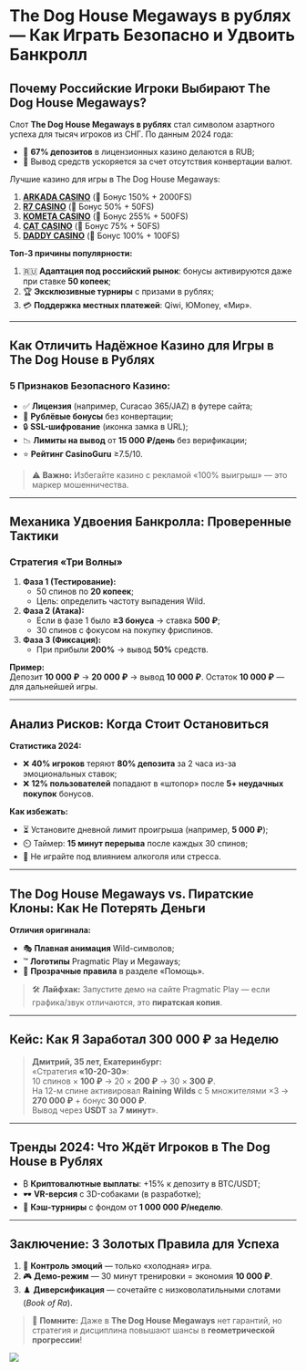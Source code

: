 # The Dog House Megaways в рублях — Как Играть Безопасно и Удвоить Банкролл

## Почему Российские Игроки Выбирают The Dog House Megaways?
Слот **The Dog House Megaways в рублях** стал символом азартного успеха для тысяч игроков из СНГ. По данным 2024 года:
- 💸 **67% депозитов** в лицензионных казино делаются в RUB;
- 🚀 Вывод средств ускоряется за счет отсутствия конвертации валют.

Лучшие казино для игры в The Dog House Megaways:

1. **[ARKADA CASINO](https://clck.ru/3Hr27o "ARKADA CASINO")** (🎁 Бонус 150% + 2000FS)
2. **[R7 CASINO](https://clck.ru/3HsT58 "R7 CASINO")** (🎁 Бонус 50% + 50FS)
3. **[KOMETA CASINO](https://clck.ru/3JHf2X "KOMETA CASINO")** (🎁 Бонус 255% + 500FS)
4. **[CAT CASINO](https://clck.ru/3HsTGi "CAT CASINO")** (🎁 Бонус 75% + 50FS)
5. **[DADDY CASINO](https://clck.ru/3HsTSj "DADDY CASINO")** (🎁 Бонус 100% + 100FS)


**Топ-3 причины популярности:**
1. 🇷🇺 **Адаптация под российский рынок**: бонусы активируются даже при ставке **50 копеек**;
2. 🏆 **Эксклюзивные турниры** с призами в рублях;
3. 💳 **Поддержка местных платежей**: Qiwi, ЮMoney, «Мир».

---

## Как Отличить Надёжное Казино для Игры в The Dog House в Рублях
### 5 Признаков Безопасного Казино:
- ✅ **Лицензия** (например, Curacao 365/JAZ) в футере сайта;
- 🎁 **Рублёвые бонусы** без конвертации;
- 🔒 **SSL-шифрование** (иконка замка в URL);
- 📉 **Лимиты на вывод** от **15 000 ₽/день** без верификации;
- ⭐ **Рейтинг CasinoGuru** ≥7.5/10.

> ⚠️ **Важно:** Избегайте казино с рекламой «100% выигрыш» — это маркер мошенничества.

---

## Механика Удвоения Банкролла: Проверенные Тактики
### Стратегия «Три Волны»
1. **Фаза 1 (Тестирование):**  
   - 50 спинов по **20 копеек**;  
   - Цель: определить частоту выпадения Wild.
2. **Фаза 2 (Атака):**  
   - Если в фазе 1 было **≥3 бонуса** → ставка **500 ₽**;  
   - 30 спинов с фокусом на покупку фриспинов.
3. **Фаза 3 (Фиксация):**  
   - При прибыли **200%** → вывод **50%** средств.  

**Пример:**  
Депозит **10 000 ₽** → **20 000 ₽** → вывод **10 000 ₽**. Остаток **10 000 ₽** — для дальнейшей игры.

---

## Анализ Рисков: Когда Стоит Остановиться
**Статистика 2024:**
- ❌ **40% игроков** теряют **80% депозита** за 2 часа из-за эмоциональных ставок;
- ❌ **12% пользователей** попадают в «штопор» после **5+ неудачных покупок** бонусов.

**Как избежать:**
- ⏳ Установите дневной лимит проигрыша (например, **5 000 ₽**);
- ⏲️ Таймер: **15 минут перерыва** после каждых 30 спинов;
- 🚫 Не играйте под влиянием алкоголя или стресса.

---

## The Dog House Megaways vs. Пиратские Клоны: Как Не Потерять Деньги
**Отличия оригинала:**
- 🎭 **Плавная анимация** Wild-символов;
- ™️ **Логотипы** Pragmatic Play и Megaways;
- 📖 **Прозрачные правила** в разделе «Помощь».

> 🛠️ **Лайфхак:** Запустите демо на сайте Pragmatic Play — если графика/звук отличаются, это **пиратская копия**.

---

## Кейс: Как Я Заработал 300 000 ₽ за Неделю
> **Дмитрий, 35 лет, Екатеринбург:**  
> «Стратегия **«10-20-30»**:  
> 10 спинов × **100 ₽** → 20 × **200 ₽** → 30 × **300 ₽**.  
> На 12-м спине активировал **Raining Wilds** с 5 множителями ×3 → **270 000 ₽** + бонус **30 000 ₽**.  
> Вывод через **USDT** за **7 минут**».

---

## Тренды 2024: Что Ждёт Игроков в The Dog House в Рублях
- ₿ **Криптовалютные выплаты**: +15% к депозиту в BTC/USDT;
- 🕶️ **VR-версия** с 3D-собаками (в разработке);
- 🏅 **Кэш-турниры** с фондом от **1 000 000 ₽/неделю**.

---

## Заключение: 3 Золотых Правила для Успеха
1. 🧊 **Контроль эмоций** — только «холодная» игра.
2. 🎮 **Демо-режим** — 30 минут тренировки = экономия **10 000 ₽**.
3. ♟️ **Диверсификация** — сочетайте с низковолатильными слотами (*Book of Ra*).

> 🐾 **Помните:** Даже в **The Dog House Megaways** нет гарантий, но стратегия и дисциплина повышают шансы в **геометрической прогрессии**!

[![](https://i.ibb.co/TBp9FcZQ/Dog-House-1000x800.jpg)](https://clck.ru/3Hr27o)
